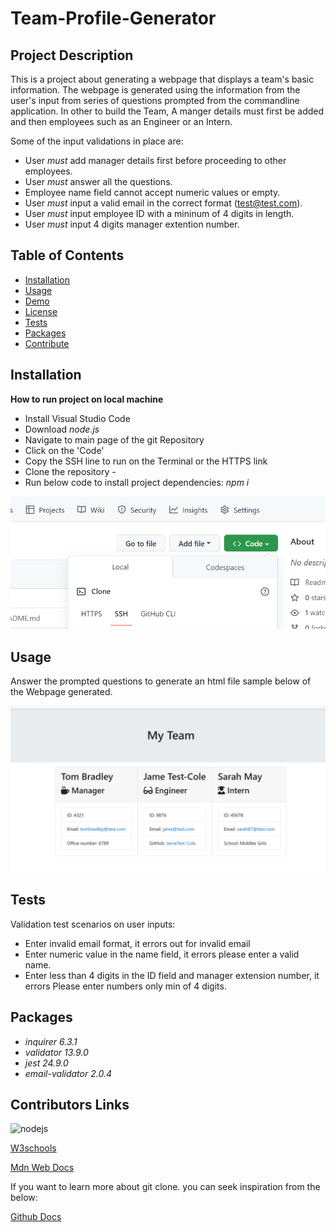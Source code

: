 # Team-Profile-Generator
## Project Description
This is a project about generating a webpage that displays a team's basic information. The webpage is generated using the information from the user's input from  series of questions prompted from the commandline application. 
In other to build the Team, A manger details must first be added and then employees such as an Engineer or an Intern. 

Some of the input validations in place are:
- User *must* add manager details first before proceeding to other employees.
- User *must* answer all the questions.
- Employee name field cannot accept numeric values or empty.
- User *must* input a valid email in the correct format (test@test.com).
- User *must* input employee ID with a mininum of 4 digits in length.
- User *must* input 4 digits manager extention number. 



## Table of Contents

* [Installation](#Installation)
* [Usage](#Usage)
* [Demo](#Demo)
* [License](#License)
* [Tests](#Tests)
* [Packages](#Packages)
* [Contribute](#Contributors-Links)




## Installation
**How to run project on local machine**
* Install Visual Studio Code
* Download *node.js*
* Navigate to main page of the git Repository
* Click on the 'Code'
* Copy the SSH line to run on the Terminal or  the HTTPS link
* Clone the repository - 
*  Run below code to install project dependencies:
    *npm i*





![Git clone](./starter/images/Screenshot_20230109_134921.png)














## Usage
Answer the prompted questions to generate an html file sample below of the Webpage generated.


![My team](./starter/images/Screenshot-teamGenerated.jpg)








## Tests
Validation test scenarios on user inputs:
* Enter invalid email format,  it errors out for invalid email 
* Enter numeric value in the name field, it errors please enter a valid name.
* Enter  less than 4 digits in the ID field and manager extension number, it errors Please enter numbers only min of 4 digits. 
 

## Packages
- *inquirer 6.3.1*
- *validator 13.9.0*
- *jest 24.9.0*
- *email-validator 2.0.4*



## Contributors Links
![nodejs](https://nodejs.org/en/)

[W3schools](https://www.w3schools.com/js/default.asp)

[Mdn Web Docs](https://developer.mozilla.org/en-US/docs/Web/JavaScript/Reference/Global_Objects/Array)


If you want to learn more about git clone. you can seek inspiration from the below:

[Github Docs](https://docs.github.com/en/repositories)